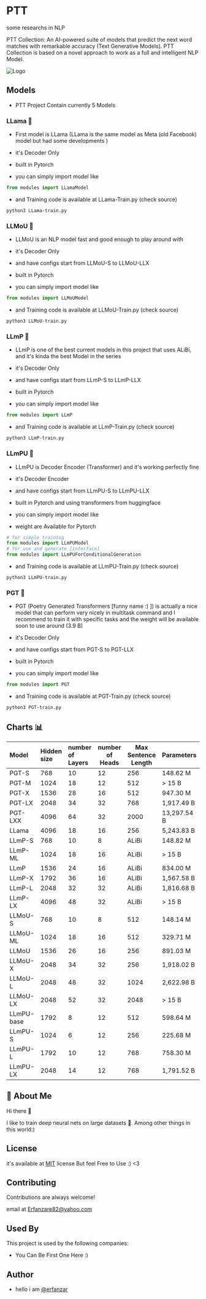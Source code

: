 # PTT

some researchs in NLP

PTT Collection: An AI-powered suite of models that predict the next word matches with remarkable accuracy (Text Generative Models). PTT Collection is based on a novel approach to work as a full and intelligent NLP Model.


![Logo](https://dev-to-uploads.s3.amazonaws.com/uploads/articles/th5xamgrr6se0x5ro4g6.png)

## Models

- PTT Project Contain currently 5 Models

### LLama 🧠

- First model is LLama (LLama is the same model as Meta (old Facebook) model but had some developments )

- it's Decoder Only
- built in Pytorch
- you can simply import model like

```python
from modules import LLamaModel
```

- and Training code is available at LLama-Train.py (check source)

```shell
python3 LLama-train.py
```

### LLMoU 🧠

- LLMoU is an NLP model fast and good enough to play around with

- it's Decoder Only
- and have configs start from LLMoU-S to LLMoU-LLX
- built in Pytorch
- you can simply import model like

```python
from modules import LLMoUModel
```

- and Training code is available at LLMoU-Train.py (check source)

```shell
python3 LLMoU-train.py
```

### LLmP 🧠

- LLmP is one of the best current models in this project that uses ALiBi, and it's kinda the best Model in the series

- it's Decoder Only
- and have configs start from LLmP-S to LLmP-LLX
- built in Pytorch
- you can simply import model like

```python
from modules import LLmP
```

- and Training code is available at LLmP-Train.py (check source)

```shell
python3 LLmP-train.py
```

### LLmPU 🧠

- LLmPU is Decoder Encoder (Transformer) and it's working perfectly fine

- it's Decoder Encoder
- and have configs start from LLmPU-S to LLmPU-LLX
- built in Pytorch and using transformers from huggingface
- you can simply import model like
- weight are Available for Pytorch

```python
# for simple training
from modules import LLmPUModel
# for use and generate [interface]
from modules import LLmPUForConditionalGeneration
```

- and Training code is available at LLmPU-Train.py (check source)

```shell
python3 LLmPU-train.py
```

### PGT 🧠

- PGT (Poetry Generated Transformers [funny name :) ]) is actually a nice model that can perform very nicely in
  multitask command and I recommend to train it with specific tasks and the weight will be available soon to use
  around (3.9 B)

- it's Decoder Only
- and have configs start from PGT-S to PGT-LLX
- built in Pytorch
- you can simply import model like

```python
from modules import PGT
```

- and Training code is available at PGT-Train.py (check source)

```shell
python3 PGT-train.py
```

## Charts 📊

| Model        | Hidden size | number of Layers | number of Heads | Max Sentence Length | Parameters  |
|:-------------|:------------|:-----------------|-----------------|---------------------|-------------|
| PGT-S        | 768         | 10               | 12              | 256                 | 148.62 M    | 
| PGT-M        | 1024        | 18               | 12              | 512                 | > 15 B      | 
| PGT-X        | 1536        | 28               | 16              |  512                |   947.30 M  | 
| PGT-LX       | 2048        | 34               | 32              | 768                 | 1,917.49 B  | 
| PGT-LXX      | 4096        | 64               | 32              | 2000                | 13,297.54 B | 
| LLama        | 4096        | 18               | 16              | 256                 | 5,243.83 B  | 
| LLmP-S       | 768         | 10               | 8               | ALiBi               | 148.82 M    | 
| LLmP-ML      | 1024        | 18               | 16              | ALiBi               | > 15 B      | 
| LLmP         | 1536        | 24               | 16              | ALiBi               | 834.00 M    | 
| LLmP-X       | 1792        | 36               | 16              | ALiBi               | 1,567.58 B  | 
| LLmP-L       | 2048        | 32               | 32              | ALiBi               | 1,816.68 B  | 
| LLmP-LX      | 4096        | 48               | 32              | ALiBi               | > 15 B      | 
| LLMoU-S      | 768         | 10               | 8               | 512                 | 148.14 M    | 
| LLMoU-ML     | 1024        | 18               | 16              | 512                 | 329.71 M    | 
| LLMoU        | 1536        | 26               | 16              | 256                 | 891.03 M    | 
| LLMoU-X      | 2048        | 34               | 32              | 256                 | 1,918.02 B  | 
| LLMoU-L      | 2048        | 48               | 32              | 1024                | 2,622.98 B  | 
| LLMoU-LX     | 2048        | 52               | 32              | 2048                | > 15 B      | 
| LLmPU-base   | 1792        | 8                | 12              | 512                 | 598.64 M    | 
| LLmPU-S      | 1024        | 6                | 12              | 256                 | 225.68 M    | 
| LLmPU-L      | 1792        | 10               | 12              | 768                 | 758.30 M    | 
| LLmPU-LX     | 2048        | 14               | 12              | 768                 | 1,791.52 B  | 



## 🚀 About Me

Hi there 👋

I like to train deep neural nets on large datasets 🧠.
Among other things in this world:)

## License

it's available at [MIT](https://choosealicense.com/licenses/mit/) license But feel Free to Use :) <3

## Contributing

Contributions are always welcome!

email at Erfanzare82@yahoo.com

## Used By

This project is used by the following companies:

- You Can Be First One Here :)

## Author

- hello i am [@erfanzar](https://www.github.com/erfanzar)


